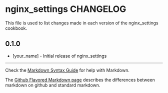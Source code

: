 nginx_settings CHANGELOG
========================

This file is used to list changes made in each version of the nginx_settings cookbook.

0.1.0
-----
- [your_name] - Initial release of nginx_settings

- - -
Check the [Markdown Syntax Guide](http://daringfireball.net/projects/markdown/syntax) for help with Markdown.

The [Github Flavored Markdown page](http://github.github.com/github-flavored-markdown/) describes the differences between markdown on github and standard markdown.

